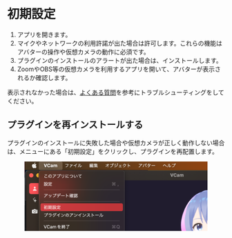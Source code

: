 # 初期設定

1. アプリを開きます。
2. マイクやネットワークの利用許諾が出た場合は許可します。これらの機能はアバターの操作や仮想カメラの動作に必須です。
3. プラグインのインストールのアラートが出た場合は、インストールします。
4. ZoomやOBS等の仮想カメラを利用するアプリを開いて、アバターが表示されるか確認します。

表示されなかった場合は、[よくある質問](../other/faq.md)を参考にトラブルシューティングをしてください。

## プラグインを再インストールする

プラグインのインストールに失敗した場合や仮想カメラが正しく動作しない場合は、メニューにある「初期設定」をクリックし、プラグインを再配置します。

<figure><img src="../.gitbook/assets/image.png" alt=""><figcaption></figcaption></figure>
